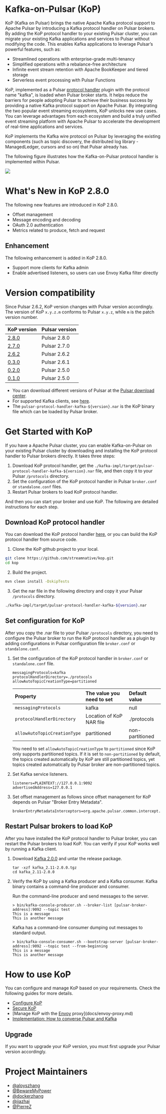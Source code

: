 # Kafka-on-Pulsar (KoP)

KoP (Kafka on Pulsar) brings the native Apache Kafka protocol support to Apache Pulsar by introducing a Kafka protocol handler on Pulsar brokers. By adding the KoP protocol handler to your existing Pulsar cluster, you can migrate your existing Kafka applications and services to Pulsar without modifying the code. This enables Kafka applications to leverage Pulsar’s powerful features, such as:

- Streamlined operations with enterprise-grade multi-tenancy
- Simplified operations with a rebalance-free architecture
- Infinite event stream retention with Apache BookKeeper and tiered storage
- Serverless event processing with Pulsar Functions

KoP, implemented as a Pulsar [protocol handler](https://github.com/apache/pulsar/blob/master/pulsar-broker/src/main/java/org/apache/pulsar/broker/protocol/ProtocolHandler.java) plugin with the protocol name "kafka", is loaded when Pulsar broker starts. It helps reduce the barriers for people adopting Pulsar to achieve their business success by providing a native Kafka protocol support on Apache Pulsar. By integrating the two popular event streaming ecosystems, KoP unlocks new use cases. You can leverage advantages from each ecosystem and build a truly unified event streaming platform with Apache Pulsar to accelerate the development of real-time applications and services.

KoP implements the Kafka wire protocol on Pulsar by leveraging the existing components (such as topic discovery, the distributed log library - ManagedLedger, cursors and so on) that Pulsar already has.

The following figure illustrates how the Kafka-on-Pulsar protocol handler is implemented within Pulsar.

![](docs/kop-architecture.png)

# What's New in KoP 2.8.0
The following new features are introduced in KoP 2.8.0.

- Offset management
- Message encoding and decoding
- OAuth 2.0 authentication
- Metrics related to produce, fetch and request

## Enhancement 
The following enhancement is added in KoP 2.8.0.
- Support more clients for Kafka admin
- Enable advertised listeners, so users can use Envoy Kafka filter directly

# Version compatibility

Since Pulsar 2.6.2, KoP version changes with Pulsar version accordingly. The version of KoP `x.y.z.m` conforms to Pulsar `x.y.z`, while `m` is the patch version number. 

| KoP version | Pulsar version |
| :---------- | :------------- |
| [2.8.0](https://github.com/streamnative/kop/releases/tag/v2.8.0) |Pulsar 2.8.0|
| [2.7.0](https://github.com/streamnative/kop/releases/tag/v2.7.0) |Pulsar 2.7.0|
| [2.6.2](https://github.com/streamnative/kop/releases/tag/v2.6.2) |Pulsar 2.6.2|
| [0.3.0](https://github.com/streamnative/kop/releases/tag/v0.3.0) |Pulsar 2.6.1|
| [0.2.0](https://github.com/streamnative/kop/releases/tag/v0.2.0) |Pulsar 2.5.0|
| [0.1.0](https://github.com/streamnative/kop/releases/tag/v0.1.0) |Pulsar 2.5.0|

- You can download different versions of Pulsar at the [Pulsar download center](http://pulsar.apache.org/en/download/).
- For supported Kafka clients, see [here](integrations/README.md).
- The `pulsar-protocol-handler-kafka-${version}.nar` is the KoP binary file which can be loaded by Pulsar broker.

# Get Started with KoP

If you have a Apache Pulsar cluster, you can enable Kafka-on-Pulsar on your existing Pulsar cluster by downloading and installing the KoP protocol handler to Pulsar brokers directly. It takes three steps:
1. Download KoP protocol handler, get the `./kafka-impl/target/pulsar-protocol-handler-kafka-${version}.nar` file, and then copy it to your Pulsar `/protocols` directory.
2. Set the configuration of the KoP protocol handler in Pulsar `broker.conf` or `standalone.conf` files.
3. Restart Pulsar brokers to load KoP protocol handler.

And then you can start your broker and use KoP. The following are detailed instructions for each step.

## Download KoP protocol handler

You can download the KoP protocol handler [here](https://github.com/streamnative/kop/releases), or you can build the KoP protocol handler from source code.

1. Clone the KoP github project to your local. 

```bash
git clone https://github.com/streamnative/kop.git
cd kop
```

2. Build the project.
```bash
mvn clean install -DskipTests
```

3. Get the nar file in the following directory and copy it your Pulsar `/protocols` directory.
```bash
./kafka-impl/target/pulsar-protocol-handler-kafka-${version}.nar
```

## Set configuration for KoP

After you copy the .nar file to your Pulsar `/protocols` directory, you need to configure the Pulsar broker to run the KoP protocol handler as a plugin by adding configurations in Pulsar configuration file `broker.conf` or `standalone.conf`.

1. Set the configuration of the KoP protocol handler in `broker.conf` or `standalone.conf` file.

    ```properties
    messagingProtocols=kafka
    protocolHandlerDirectory=./protocols
    allowAutoTopicCreationType=partitioned
    ```

    | Property | The value you need to set | Default value |
    | :------- | :---------------------------- | :------------ |
    | `messagingProtocols` | kafka | null |
    | `protocolHandlerDirectory`| Location of KoP NAR file | ./protocols |
    | `allowAutoTopicCreationType`| partitioned | non-partitioned |

    You need to set `allowAutoTopicCreationType` to `partitioned` since KoP only supports partitioned topics. If it is set to `non-partitioned` by default, the topics created automatically by KoP are still partitioned topics, yet topics created automatically by Pulsar broker are non-partitioned topics.

2. Set Kafka service listeners.

    ```properties
    listeners=PLAINTEXT://127.0.0.1:9092
    advertisedAddress=127.0.0.1
    ```

3. Set offset management as follows since offset management for KoP depends on Pulsar "Broker Entry Metadata".

    ```properties
    brokerEntryMetadataInterceptors=org.apache.pulsar.common.intercept.AppendIndexMetadataInterceptor
    ```

## Restart Pulsar brokers to load KoP

After you have installed the KoP protocol handler to Pulsar broker, you can restart the Pulsar brokers to load KoP. You can verify if your KoP works well by running a Kafka client.

1. Download [Kafka 2.0.0](https://www.apache.org/dyn/closer.cgi?path=/kafka/2.0.0/kafka_2.11-2.0.0.tgz) and untar the release package.

    ```
    tar -xzf kafka_2.11-2.0.0.tgz
    cd kafka_2.11-2.0.0
    ```

2. Verify the KoP by using a Kafka producer and a Kafka consumer. Kafka binary contains a command-line producer and consumer.

    Run the command-line producer and send messages to the server.

    ```
    > bin/kafka-console-producer.sh --broker-list [pulsar-broker-address]:9092 --topic test
    This is a message
    This is another message
    ```

    Kafka has a command-line consumer dumping out messages to standard output.

    ```
    > bin/kafka-console-consumer.sh --bootstrap-server [pulsar-broker-address]:9092 --topic test --from-beginning
    This is a message
    This is another message
    ```

# How to use KoP
You can configure and manage KoP based on your requirements. Check the following guides for more details.
- [Configure KoP](docs/configuration.md)
- [Secure KoP](docs/security.md)
- [Manage KoP with the [Envoy](https://www.envoyproxy.io) proxy](docs/envoy-proxy.md)
- [Implementation: How to converse Pulsar and Kafka](docs/implementation.md)

## Upgrade
If you want to upgrade your KoP version, you must first upgrade your Pulsar version accordingly.

# Project Maintainers

-   [@aloyszhang](https://github.com/aloyszhang)
-   [@BewareMyPower](https://github.com/BewareMyPower)
-   [@dockerzhang](https://github.com/dockerzhang)
-   [@jiazhai](https://github.com/jiazhai)
-   [@PierreZ](https://github.com/PierreZ)
